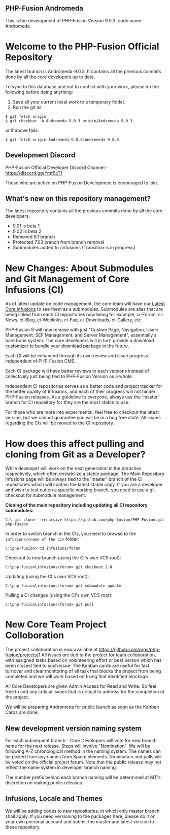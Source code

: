 PHP-Fusion Andromeda 
---
This is the development of PHP-Fusion Version 9.0.3, code name Andromeda.

Welcome to the PHP-Fusion Official Repository
====
The latest branch is Andromeda-9.0.3. It contains all the previous commits done by all the core developers up to date. 

To sync to this database and not to conflict with your work, please do the following before doing anything:
  
  1. Save all your current local work to a temporary folder.
  2. Run the git as 
  ````
  $ git fetch origin
  $ git checkout -b Andromeda-9.0.3 origin/Andromeda-9.0.3
  ````
  or if above fails: 
  ````
  $ git fetch origin Andromeda-9.0.3:Andromeda-9.0.3  
  ````
  
  
Development Discord
---
PHP-Fusion Official Developer Discord Channel - https://discord.gg/Ymf6cTf

Those who are active on PHP-Fusion Development is encouraged to join. 
  
What's new on this repository management?
---
The latest repository contains all the previous commits done by all the core developers.
- 9.01 is beta 1
- 9.02 is beta 2
- Removed 9.1 branch
- Protected 7.03 branch from branch removal
- Submodules added to /infusions (Transition is in progress)

New Changes: About Submodules and Git Management of Core Infusions (CI)
===
As of latest update on code management, the core team will have our <a href='https://github.com/php-fusion/PHP-Fusion/tree/Andromeda-9.0.3/infusions'>Latest Core Infusions</a> to see them as a submodules. Submodules are alias that are being linked from each CI repositories now being for example,
ci-Forum, ci-News, ci-Blog, ci-Weblinks, ci-Faq, ci-Downloads, ci-Gallery, etc. 
 
PHP-Fusion 9 will now release with just "Custom Page, Navigation, Users Management, SEF Management, and Server Management", essentially a bare bone system. 
The core developers will in turn provide a download customizer to bundle your download package in the future.

Each CI will be enhanced through its own review and issue progress independent of PHP-Fusion CMS.  

Each CI package will have better reviews to each versions instead of collectively just being tied to PHP-Fusion Version as a whole. 

Independent CI repositories serves as a better code and project tracker for the better quality of Infusions, and each of their progress will not hinder PHP-Fusion releases. As a guideline to everyone, always use the 'master' branch for CI repository for they are the most stable to use.

For those who are more into experimental, feel free to checkout the latest version, but we cannot guarantee you will be in a bug free state. All issues regarding the CIs will be moved to the CI repository.

How does this affect pulling and cloning from Git as a Developer?
===
While developer will work on the next generation in the branches respectively, which often destabilize a stable package, The Main Repository Infusions page will be always tied to the 'master' branch of the CI repositories which will contain the latest stable copy.
If you are a developer and wish to test out on a specific working branch, you need to use a git checkout for submodule management.

**Cloning of the main repository including updating all CI repository submodules:**
````git
C:\ git clone --recursive https://github.com/php-fusion/PHP-Fusion.git php-fusion
````
In order to switch branch in the CIs, you need to browse to the `infusions/<name of the ci>` folder:
````git
C:\php-fusion> cd infusions/forum
````
Checkout to new branch (using the CI's own VCS root):
````git
C:\php-fusion\infusions\forum> git checkout 2.0
````
Updating (using the CI's own VCS root):
````git
C:\php-fusion\infusions\forum> git submodule update 
````
Pulling a CI changes (using the CI's own VCS root):
````git
C:\php-fusion\infusions\forum> git pull 
````

New Core Team Project Colloboration
====
The project colloboration is now available at https://github.com/orgs/php-fusion/projects/1
All issues are tied to the project for team colloboration, with assigned tasks based on volunteering effort or best person which has been closest tied to such issue. The Kanban cards are useful for fast turnover and clear monitoring of all task that blocks the project from being completed and we will work based on fixing that identified blockage.

All Core Developers are given Admin Access for Read and Write. So feel free to add any critical issues that is critical to address for the completion of the project. 

We will be preparing Andromeda for public launch as soon as the Kanban Cards are done.

New development version naming system
---
For each subsequent branch - Core Developers will vote for new branch name for the next release.
Steps will involve "Nomination". We will be following A-Z chronological method in the naming system.
The names can be picked from any names from Space elements. Nomination and polls will be voted on the official project forum.
Note that the public release may not reflect the name system in developer branch naming.

The number prefix behind each branch naming will be determined at MT's discretion on making public releases.

Infusions, Locale and Themes
---
We will be adding codes to new repositories, in which only master branch shall apply. If you need versioning to the packages here, please do it on your own personal account and submit the master and latest version to these repository.






  
